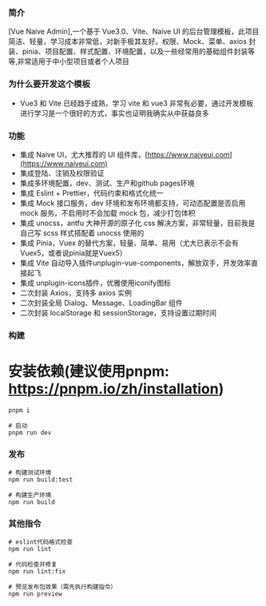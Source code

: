 ### 简介

[Vue Naive Admin],一个基于 Vue3.0、Vite、Naive UI 的后台管理模板，此项目简洁、轻量，学习成本非常低，对新手极其友好。权限、Mock、菜单、axios 封装、pinia、项目配置、样式配置、环境配置，以及一些经常用的基础组件封装等等,非常适用于中小型项目或者个人项目

### 为什么要开发这个模板

- Vue3 和 Vite 已经趋于成熟，学习 vite 和 vue3 非常有必要，通过开发模板进行学习是一个很好的方式，事实也证明我确实从中获益良多

### 功能

- 集成 Naive UI，尤大推荐的 UI 组件库，[https://www.naiveui.com](https://www.naiveui.com)
- 集成登陆、注销及权限验证
- 集成多环境配置，dev、测试、生产和github pages环境
- 集成 Eslint + Prettier，代码约束和格式化统一
- 集成 Mock 接口服务，dev 环境和发布环境都支持，可动态配置是否启用 mock 服务，不启用时不会加载 mock 包，减少打包体积
- 集成 unocss，antfu 大神开源的原子化 css 解决方案，非常轻量，目前我是自己写 scss 样式搭配着 unocss 使用的
- 集成 Pinia，Vuex 的替代方案，轻量、简单、易用（尤大已表示不会有Vuex5，或者说pinia就是Vuex5）
- 集成 Vite 自动导入插件unplugin-vue-components，解放双手，开发效率直接起飞
- 集成 unplugin-icons插件，优雅使用iconify图标
- 二次封装 Axios，支持多 axios 实例
- 二次封装全局 Dialog、Message、LoadingBar 组件
- 二次封装 localStorage 和 sessionStorage，支持设置过期时间


### 构建

# 安装依赖(建议使用pnpm: https://pnpm.io/zh/installation)
```
pnpm i 

# 启动
pnpm run dev
```

### 发布

```shell
# 构建测试环境
npm run build:test

# 构建生产环境
npm run build
```

### 其他指令

```shell
# eslint代码格式检查
npm run lint

# 代码检查并修复
npm run lint:fix

# 预览发布包效果（需先执行构建指令）
npm run preview
```


